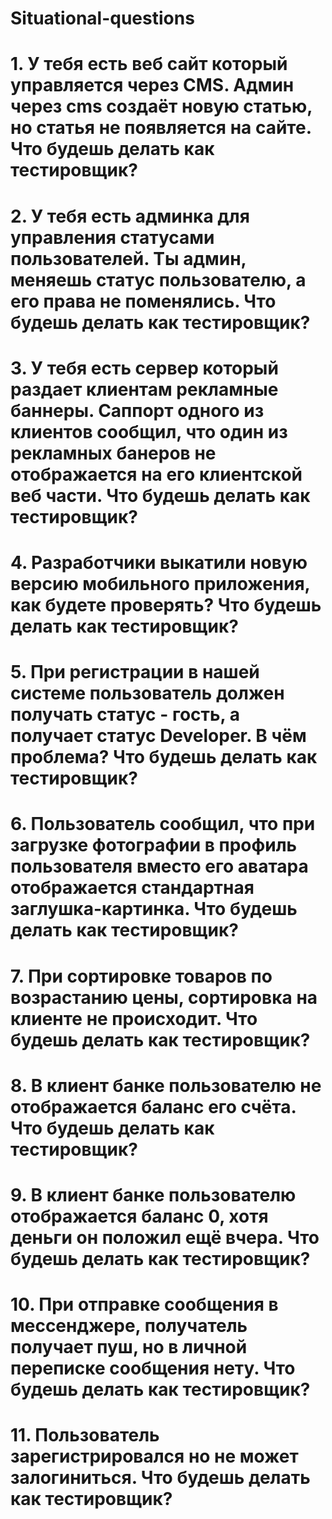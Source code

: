 # Situational-questions
# 1. У тебя есть веб сайт который управляется через CMS. Админ через cms создаёт новую статью, но статья не появляется на сайте. Что будешь делать как тестировщик?
# 2. У тебя есть админка для управления статусами пользователей. Ты админ, меняешь статус пользователю, а его права не поменялись. Что будешь делать как тестировщик?
# 3. У тебя есть сервер который раздает клиентам рекламные баннеры. Саппорт одного из клиентов сообщил, что один из рекламных банеров не отображается на его клиентской веб части. Что будешь делать как тестировщик?
# 4. Разработчики выкатили новую версию мобильного приложения, как будете проверять? Что будешь делать как тестировщик?
# 5. При регистрации в нашей системе пользователь должен получать статус - гость, а получает статус Developer. В чём проблема? Что будешь делать как тестировщик?
# 6. Пользователь сообщил, что при загрузке фотографии в профиль пользователя вместо его аватара отображается стандартная заглушка-картинка. Что будешь делать как тестировщик?
# 7. При сортировке товаров по возрастанию цены, сортировка на клиенте не происходит. Что будешь делать как тестировщик?
# 8. В клиент банке пользователю не отображается баланс его счёта. Что будешь делать как тестировщик?
# 9. В клиент банке пользователю отображается баланс 0, хотя деньги он положил ещё вчера. Что будешь делать как тестировщик?
# 10. При отправке сообщения в мессенджере, получатель получает пуш, но в личной переписке сообщения нету. Что будешь делать как тестировщик?
# 11. Пользователь зарегистрировался но не может залогиниться. Что будешь делать как тестировщик?
